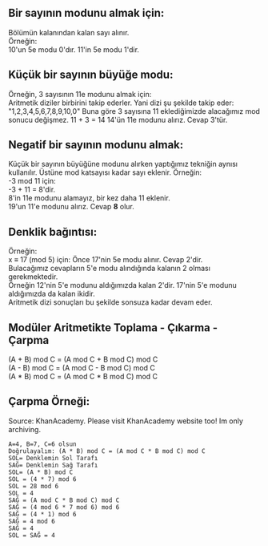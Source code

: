 <h2>Bir sayının modunu almak için:</h2>
Bölümün kalanından kalan sayı alınır.<br>
Örneğin:<br>
10'un 5e modu 0'dır. 
11'in 5e modu 1'dir.

<h2>Küçük bir sayının büyüğe modu:</h2>

Örneğin, 3 sayısının 11e modunu almak için:<br>
Aritmetik diziler birbirini takip ederler. Yani dizi şu şekilde takip eder: "1,2,3,4,5,6,7,8,9,10,0"
Buna göre 3 sayısına 11 eklediğimizde alacağımız mod sonucu değişmez.
11 + 3 = 14
14'ün 11e modunu alırız.
Cevap 3'tür.

<h2>Negatif bir sayının modunu almak:</h2>

Küçük bir sayının büyüğüne modunu alırken yaptığımız tekniğin aynısı kullanılır.
Üstüne mod katsayısı kadar sayı eklenir.
Örneğin:<br>
-3 mod 11 için:<br>
-3 + 11 = 8'dir.<br>
8'in 11e modunu alamayız, bir kez daha 11 eklenir.<br>
19'un 11'e modunu alırız. Cevap <b>8</b> olur.<br>


<h2>Denklik bağıntısı:</h2>

Örneğin:<br>
x ≡ 17 (mod 5) için:
Önce 17'nin 5e modu alınır. Cevap 2'dir. <br>
Bulacağımız cevapların 5'e modu alındığında kalanın 2 olması gerekmektedir. <br>
Örneğin 12'nin 5'e modunu aldığımızda kalan 2'dir. 17'nin 5'e modunu aldığımızda da kalan ikidir. <br>
Aritmetik dizi sonuçları bu şekilde sonsuza kadar devam eder.

<h2>Modüler Aritmetikte Toplama - Çıkarma - Çarpma</h2>

(A + B) mod C = (A mod C + B mod C) mod C<br>
(A - B) mod C = (A mod C - B mod C) mod C<br>
(A * B) mod C = (A mod C * B mod C) mod C<br>


<h2>Çarpma Örneği:</h2>
Source: KhanAcademy. Please visit KhanAcademy website too! Im only archiving.<br>

```
A=4, B=7, C=6 olsun
Doğrulayalım: (A * B) mod C = (A mod C * B mod C) mod C
SOL= Denklemin Sol Tarafı
SAĞ= Denklemin Sağ Tarafı
SOL= (A * B) mod C
SOL = (4 * 7) mod 6
SOL = 28 mod 6
SOL = 4
SAĞ = (A mod C * B mod C) mod C
SAĞ = (4 mod 6 * 7 mod 6) mod 6
SAĞ = (4 * 1) mod 6
SAĞ = 4 mod 6
SAĞ = 4
SOL = SAĞ = 4
```
